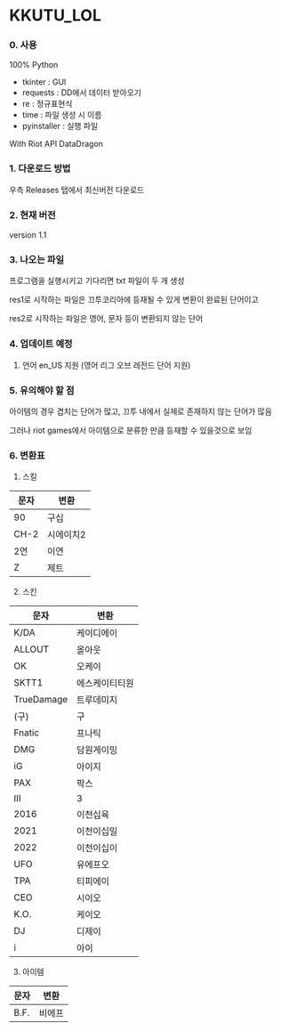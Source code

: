 

# KKUTU_LOL
### 0. 사용
100% Python
- tkinter : GUI
- requests : DD에서 데이터 받아오기
- re : 정규표현식
- time : 파일 생성 시 이름
- pyinstaller : 실행 파일

With Riot API DataDragon


### 1. 다운로드 방법
우측 Releases 탭에서 최신버전 다운로드

### 2. 현재 버전
version 1.1

### 3. 나오는 파일
프로그램을 실행시키고 기다리면 txt 파일이 두 개 생성

res1로 시작하는 파일은 끄투코리아에 등재될 수 있게 변환이 완료된 단어이고

res2로 시작하는 파일은 영어, 문자 등이 변환되지 않는 단어

### 4. 업데이트 예정
1. 언어 en_US 지원 (영어 리그 오브 레전드 단어 지원)

### 5. 유의해야 할 점
아이템의 경우 겹치는 단어가 많고, 끄투 내에서 실제로 존재하지 않는 단어가 많음

그러나 riot games에서 아이템으로 분류한 만큼 등재할 수 있을것으로 보임

### 6.  변환표
1. 스킬

문자 | 변환
-----|-----
90|구십
CH-2|시에이치2
2연|이연
Z|제트

2. 스킨

문자 | 변환
----|----
K/DA|케이디에이
ALLOUT|올아웃
OK|오케이
SKTT1|에스케이티티원
TrueDamage|트루데미지
(구)|구
Fnatic|프나틱
DMG|담원게이밍
iG|아이지
PAX|팍스
III|3
2016|이천십육
2021|이천이십일
2022|이천이십이
UFO|유에프오
TPA|티피에이
CEO|시이오
K.O.|케이오
DJ|디제이
i|아이
3. 아이템

문자|변환
---|---
B.F.|비에프
